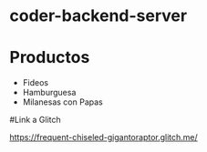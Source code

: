# coder-backend-server

# Productos

- Fideos
- Hamburguesa
- Milanesas con Papas

#Link a Glitch

https://frequent-chiseled-gigantoraptor.glitch.me/
